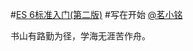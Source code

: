 #[ES 6标准入门(第二版)](http://es6.ruanyifeng.com/)
#写在开始 [@茗小铭](https://github.com/veronicaHu)

书山有路勤为径，学海无涯苦作舟。
